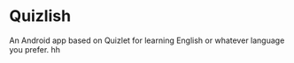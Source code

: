 # Quizlish
An Android app based on Quizlet for learning English or whatever language you prefer.
hh
